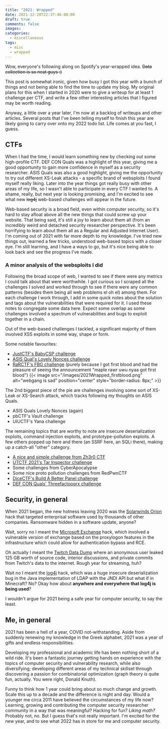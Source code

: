```yaml
---
title: "2021: Wrapped"
date: 2021-12-20T22:37:46-08:00
draft: true
comments: false
images:
categories:
  - miscellaneous
tags: 
  - misc
  - wrapped
---
```


Wow, everyone's following along on Spotify's year-wrapped idea. ~~Data collection is so neat guys :)~~

This post is somewhat ironic, given how busy I got this year with a bunch of things and not being able to find the time to update my blog. My original plans for this when I started in 2020 were to give a writeup for at least 1 challenge per CTF, and write a few other interesting articles that I figured may be worth reading.

Anyway, a little over a year later, I'm now at a backlog of writeups and other articles. Several posts that I've been telling myself to finish this year are likely going to carry over onto my 2022 todo list. Life comes at you fast, I guess. 

## CTFs 
When I had the time, I would learn something new by checking out some high-profile CTF. DEF CON Quals was a highlight of this year, giving me a good opportunity to gain more confidence in myself as a security researcher. ASIS Quals was also a good highlight, giving me the opportunity to try out different XS-Leak attacks - a specific brand of websploits I found myself really liking.
Later into the year things got really busy with other areas of my life, so I wasn't able to participate in every CTF I wanted to. A shame, really, but next year is looking promising, and I'm excited to see what new ~~log4j~~ web-based challenges will appear in the future. 

Web-based security is a broad field, even within computer security, so it's hard to stay afloat above all the new things that could screw up your website. That being said, it's still a joy to learn about them all (from an incredibly weird and detached security researcher perspective. It's been horrifying to learn about them all as a Regular and Adjusted Internet User). I'm coming out of 2021 with far more depth to my knowledge. I've tried new things out, learned a few tricks, understood web-based topics with a closer eye. I'm still learning, and I have a ways to go, but it's nice being able to look back and see the progress I've made. 

### A minor analysis of the websploits I did
Following the broad scope of web, I wanted to see if there were any metrics I could talk about that were worthwhile. 
I got curious so I scraped all the challenges I solved and worked through to see if there were any common patterns (besides them being all web problems el oh el) among them. For each challenge I work through, I add in some quick notes about the solution and tags about the vulnerabilities that were required for it. I used these notes to congregate some data here. Expect some overlap as some challenges involved a spectrum of vulnerabilities and bugs to exploit together in a chain.

Out of the web-based challenges I tackled, a significant majority of them involved XSS exploits in some way, shape or form. 

Some notable favourites:
- [JustCTF's BabyCSP challenge](/posts/2021/01/justctf-2020-a-collection-of-web-problems/) 
- [ASIS Qual's Lovely Nonces challenge](/posts/2021/10/asis-quals-2021-lovely-nonce/)
- [RaRCTF's FBG challenge](/posts/2021/08/rarctf2021-some-simpler-web-probz/) (purely because I got first blood and had the pleasure of seeing the announcement "maple rawr uwu nyaa got first blood")
{{< image src="/images/2021Wrapped_firstblood.png" alt="webgang is sad" position="center" style="border-radius: 8px;" >}}

The 2nd biggest piece of the pie are challenges involving some sort of XS-Leak or XS-Search attack, which tracks following my thoughts on ASIS Quals. 

- ASIS Quals Lovely Nonces (again)
- pbCTF's Vault challenge
- UIUCTF's Yana challenge

The remaining topics that are worthy to note are insecure deserialization exploits, command injection exploits, and prototype-pollution exploits. A few others popped up here and there (an SSRF here, an SQLi there), making up a catch-all "other" category. 

- [A nice and simple challenge from Zh3r0 CTF](https://github.com/jamiepoli/CTF_Scripts/blob/main/Zh3r0/sparta.js)
- [UTCTF 2021's Tar Inspector challenge](/posts/2021/03/utctf-2021/#tar-inspector)
- Some challenges from CyberApocalypse
- Some nice proto pollution challenges from RedPwnCTF
- [DiceCTF's Build A Better Panel challenge](/posts/2021/02/dicectf-2021/#build-a-better-panel)
- [DEF CON Quals' Threefactooorx challenge](/posts/2021/04/def-con-quals-2021-getting-gud-threefactooorx)

## Security, in general
When 2021 began, the new hotness leaving 2020 was the [Solarwinds Orion](https://www.reuters.com/article/us-usa-cyber-treasury-exclsuive/suspected-russian-hackers-spied-on-u-s-treasury-emails-sources-idUKKBN28N0PG?edition-redirect=uk) hack that targeted enterprisal software used by thousands of other companies. Ransomware hidden in a software update, anyone?

Wait, sorry no I meant the [Microsoft Exchange](https://www.itpro.co.uk/security/zero-day-exploit/358760/microsoft-exchange-zero-day-hack) hack, which involved a vulnerable version of exchange based on the proxylogon features in the infrastructure which could allow for authentication bypass and RCE.

Oh actually I meant the [Twitch Data Dump](https://blog.twitch.tv/en/2021/10/15/updates-on-the-twitch-security-incident/) where an anonymous user leaked 125 GB worth of source code, interior discussions, and private commits from Twitch's data to the internet. Rough year for streaming, huh?

Wait no I meant the [log4j](https://www.helpnetsecurity.com/2021/12/20/log4j-attack-vectors/) hack, which was a huge insecure deserialization bug in the Java implementation of LDAP with the JNDI API but what if in Minecraft? No? Okay how about **anywhere and everywhere that log4j is being used**? 

I wouldn't argue for 2021 being a safe year for computer security, to say the least. 

## Me, in general 
2021 has been a hell of a year, COVID not-withstanding. Aside from suddenly renewing my knowledge in the Greek alphabet, 2021 was a year of gifts and endless responsibilities. 

Developing my professional and academic life has been nothing short of a wild ride. It's been a fantastic journey getting hands on experience with the topics of computer security and vulnerability research, while also diversifying; developing different areas of my technical skillset through discovering a passion for combinatorial optimization (graph theory _is_ quite fun, actually. You were right, Donald Knuth).

Funny to think how 1 year could bring about so much change and growth. Scale this up to a decade and the difference is night and day. Would a younger me circa 2011 have believed the circumstances of my life now? Learning, growing and contributing the computer security researcher community in a way that was meaningful? Hacking for fun? _Liking math?_ Probably not, no. But I guess that's not really important. I'm excited for the new year, and to see what 2022 has in store for me and computer security. 